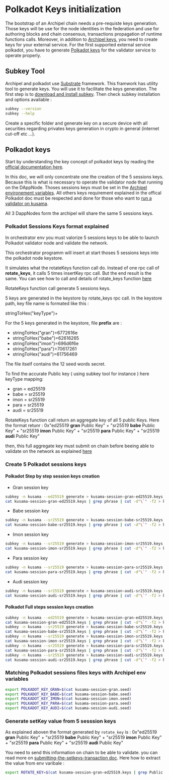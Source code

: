 # Polkadot Keys initialization 

The bootstrap of an Archipel chain needs a pre-requiste keys generation.
Those keys will be use for the node identities in the federation and use for authoring blocks and chain consensus, transactions propagation of runtime functions calls. Moreover, in addition to [Archipel keys](https://github.com/luguslabs/archipel/blob/master/doc/archipel-keys-initialisation.md#archipel-keys), you need to create keys for your external service. For the first supported external service polkadot, you have to generate [Polkadot keys](#polkadot-keys) for the validator service to operate properly.


## Subkey Tool

Archipel and polkadot use [Substrate](https://substrate.dev/) framework. This framwork has utility tool to generate keys. You will use it to facilitate the keys generation. The first step is to [download and install subkey](https://substrate.dev/docs/en/ecosystem/subkey#installation). Then check subkey installation and options available :

```bash
subkey --version
subkey --help
```
Create a specific folder and generate key on a secure device with all securities regarding privates keys generation in crypto in general (internet cut-off etc ...). 

## Polkadot keys

Start by understanding the key concept of polkadot keys by reading the [official documentation here](https://wiki.polkadot.network/docs/en/learn-keys).

In this doc, we will only concentrate one the creation of the 5 sessions keys. Because this is what is necessary to operate the validator node that running on the DAppNode. Thoses sessions keys must be set in the [ Archipel environement variables](https://github.com/luguslabs/archipel#environment-variables). All others keys requirement explained in the offical Polkadot doc must be respected and done for those who want to [run a validator on kusama](https://wiki.polkadot.network/docs/en/maintain-guides-how-to-validate-kusama).

All 3 DappNodes form the archipel will share the same 5 sessions keys.

### Polkadot Sessions Keys format explained

In orchestrator env you must valorize 5 sessions keys to be able to launch Polkadot validator node and validate the network.

This orchestrator programm will insert at start thoses 5 sessions keys into the polkadot node keystore.

It simulates what the rotateKeys function call do. Instead of one rpc call of **rotate_keys**, it calls 5 times insertKey rpc call. But the end result is the same.
You can see how to call and details of rotate_keys function [here](https://wiki.polkadot.network/docs/en/maintain-guides-how-to-validate-kusama#generating-the-session-keys)

RotateKeys function call generate 5 sessions keys. 

5 keys are generated in the keystore by rotate_keys rpc call.
In the keystore path, key file name is formated like this :  

stringToHex("keyType")+<Public key>

For the 5 keys generated in the keystore, file **prefix** are :
- stringToHex("gran")=6772616e
- stringToHex("babe")=62616265
- stringToHex("imon")=696d6f6e
- stringToHex("para")=70617261
- stringToHex("audi")=61756469

The file itself contains the 12 seed words secret. 

To find the accurate Public key ( using subkey tool for instance ) here keyType mapping:

- gran = ed25519
- babe = sr25519
- imon = sr25519
- para = sr25519
- audi = sr25519

RotateKeys function call return an aggregate key of all 5 public Keys. Here the format retunr :
0x"ed25519 **gran** Public Key" +
"sr25519 **babe** Public Key" +
"sr25519 **imon** Public Key" +
"sr25519 **para** Public Key" +
"sr25519 **audi** Public Key" 

then, this full aggregate key must submit on chain before beeing able to validate on the network as explained [here](https://wiki.polkadot.network/docs/en/maintain-guides-how-to-validate-kusama#submitting-the-setkeys-transaction)


### Create 5 Polkadot sessions keys

#### Polkadot Step by step session keys creation

- Gran session key 
```bash
subkey -n kusama --ed25519 generate > kusama-session-gran-ed25519.keys 
cat kusama-session-gran-ed25519.keys | grep phrase | cut -d"\`" -f2 > kusama-session-gran.seed
```

- Babe session key 
```bash
subkey -n kusama --sr25519 generate > kusama-session-babe-sr25519.keys 
cat kusama-session-babe-sr25519.keys | grep phrase | cut -d"\`" -f2 > kusama-session-babe.seed
```

- Imon session key 
```bash
subkey -n kusama --sr25519 generate > kusama-session-imon-sr25519.keys 
cat kusama-session-imon-sr25519.keys | grep phrase | cut -d"\`" -f2 > kusama-session-imon.seed
```

- Para session key 
```bash
subkey -n kusama --sr25519 generate > kusama-session-para-sr25519.keys 
cat kusama-session-para-sr25519.keys | grep phrase | cut -d"\`" -f2 > kusama-session-para.seed
```

- Audi session key 
```bash
subkey -n kusama --sr25519 generate > kusama-session-audi-sr25519.keys 
cat kusama-session-audi-sr25519.keys | grep phrase | cut -d"\`" -f2 > kusama-session-audi.seed
```

#### Polkadot Full steps session keys creation

```bash
subkey -n kusama --ed25519 generate > kusama-session-gran-ed25519.keys 
cat kusama-session-gran-ed25519.keys | grep phrase | cut -d"\`" -f2 > kusama-session-gran.seed
subkey -n kusama --sr25519 generate > kusama-session-babe-sr25519.keys 
cat kusama-session-babe-sr25519.keys | grep phrase | cut -d"\`" -f2 > kusama-session-babe.seed
subkey -n kusama --sr25519 generate > kusama-session-imon-sr25519.keys 
cat kusama-session-imon-sr25519.keys | grep phrase | cut -d"\`" -f2 > kusama-session-imon.seed
subkey -n kusama --sr25519 generate > kusama-session-para-sr25519.keys 
cat kusama-session-para-sr25519.keys | grep phrase | cut -d"\`" -f2 > kusama-session-para.seed
subkey -n kusama --sr25519 generate > kusama-session-audi-sr25519.keys 
cat kusama-session-audi-sr25519.keys | grep phrase | cut -d"\`" -f2 > kusama-session-audi.seed
```

### Matching Polkadot sessions files keys with Archipel env variables


```bash
export POLKADOT_KEY_GRAN=$(cat kusama-session-gran.seed)
export POLKADOT_KEY_BABE=$(cat kusama-session-babe.seed)
export POLKADOT_KEY_IMON=$(cat kusama-session-imon.seed)
export POLKADOT_KEY_PARA=$(cat kusama-session-para.seed)
export POLKADOT_KEY_AUDI=$(cat kusama-session-audi.seed)
```

### Generate setKey value from 5 sesssion keys
As explained aboven the format generated by `rotate_key` is :
0x"ed25519 **gran** Public Key" +
"sr25519 **babe** Public Key" +
"sr25519 **imon** Public Key" +
"sr25519 **para** Public Key" +
"sr25519 **audi** Public Key" 

You need to send this information on chain to be able to validate. you can read more on [submitting-the-setkeys-transaction doc](https://wiki.polkadot.network/docs/en/maintain-guides-how-to-validate-kusama#submitting-the-setkeys-transaction).
Here how to extract the value from env varibale :

```bash
export ROTATE_KEY=$(cat kusama-session-gran-ed25519.keys | grep Public | cut -d":" -f2)$(cat kusama-session-babe-sr25519.keys | grep Public | cut -d":" -f2 | cut -c 4-)$(cat kusama-session-imon-sr25519.keys | grep Public | cut -d":" -f2 | cut -c 4-)$(cat kusama-session-para-sr25519.keys | grep Public | cut -d":" -f2 | cut -c 4-)$(cat kusama-session-audi-sr25519.keys | grep Public | cut -d":" -f2 | cut -c 4-)
```
